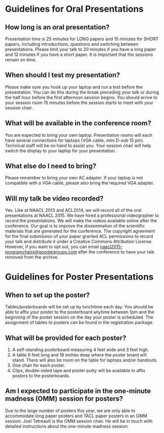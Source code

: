 # Guidelines for Oral Presentations

## How long is an oral presentation? 

Presentation time is 25 minutes for LONG papers and 15 minutes for SHORT papers, including introductions, questions and switching between presentations. Please limit your talk to 20 minutes if you have a long paper and 12 minutes if you have a short paper. It is important that the sessions remain on time. 

## When should I test my presentation? 

Please make sure you hook up your laptop and run a test before the presentation.  You can do this during the break preceding your talk or during the half hour before the first afternoon session begins.  You should arrive to your session room 15 minutes before the session starts to meet with your session chair.

## What will be available in the conference room? 

You are expected to bring your own laptop. Presentation rooms will each have several connections for laptops (VGA cable, mini D-sub 15 pin).  Technical staff will be on hand to assist you. Your session chair will help switch the display to your laptop for your presentation. 

## What else do I need to bring? 

Please remember to bring your own AC adapter. If your laptop is not compatible with a VGA cable, please also bring the required VGA adapter.  

## Will my talk be video recorded? 

Yes. Like at NAACL 2013 and ACL2014, we will record all of the oral presentations at NAACL 2015. We have hired a professional videographer to record the presentations. We will make the videos available online after the conference. Our goal is to improve the dissemination of the scientific materials that are generated for the conference.  The copyright agreement for the final submission of your paper granted ACL permissions to record your talk and distribute it under a Creative Commons Attribution License.  However, if you want to opt out, you can email naacl2015-programchairs@googlegroups.com after the conference to have your talk removed from the archive.

# Guidelines for Poster Presentations

## When to set up the poster? 

Tables/posterboards will be set up by lunchtime each day.  You should be able to affix your poster to the posterboard anytime between 1pm and the beginning of the poster session on the day your poster is scheduled. The assignment of tables to posters can be found in the registration package. 

## What will be provided for each poster? 

1. A self-standing posterboard measuring 4 feet wide and 3 feet high.
2. A table 6 feet long and 18 inches deep where the poster board will stand.  There will also be room on the table for laptops and/or handouts.
3. One chair for each poster.
4. Clips, double-sided tape and poster putty will be available to affix posters to the posterboards.

## Am I expected to participate in the one-minute madness (OMM) session for posters? 

Due to the large number of posters this year, we are only able to accommodate long paper posters and TACL paper posters in an OMM session. Joel Tetreault is the OMM session chair. He will be in touch with detailed instructions about the one-minute madness session.

